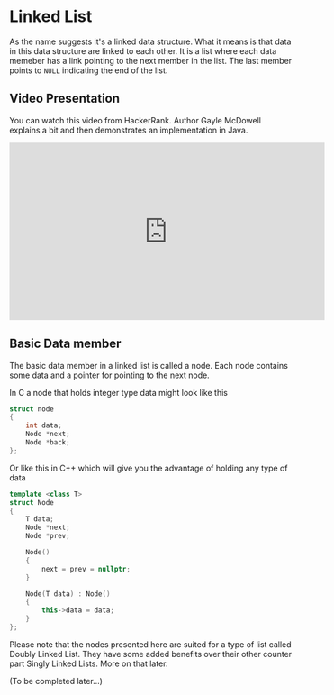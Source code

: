 # Linked List

As the name suggests it's a linked data structure. What it means is that data in this data structure are linked to each other. It is a list where each data memeber has a link pointing to the next member in the list. The last member points to `NULL` indicating the end of the list.

## Video Presentation
You can watch this video from HackerRank. Author Gayle McDowell explains a bit and then demonstrates an implementation in Java.
<iframe width="560" height="315" src="https://www.youtube.com/embed/njTh_OwMljA?rel=0" frameborder="0" allow="autoplay; encrypted-media" allowfullscreen></iframe>

## Basic Data member
The basic data member in a linked list is called a node. Each node contains some data and a pointer for pointing to the next node.

In C a node that holds integer type data might look like this
```c
struct node
{
    int data;
    Node *next;
    Node *back;
};
```

Or like this in C++ which will give you the advantage of holding any type of data
```c++
template <class T>
struct Node
{
    T data;
    Node *next;
    Node *prev;

    Node()
    {
        next = prev = nullptr;
    }

    Node(T data) : Node()
    {
        this->data = data;
    }
};
```

Please note that the nodes presented here are suited for a type of list called Doubly Linked List. They have some added benefits over their other counter part Singly Linked Lists. More on that later.

(To be completed later...)